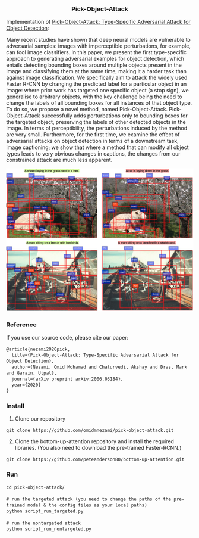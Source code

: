 <h3 align="center">
<p>Pick-Object-Attack
</h3>

Implementation of [Pick-Object-Attack: Type-Specific Adversarial Attack for Object Detection](https://arxiv.org/abs/2006.03184):

Many recent studies have shown that deep neural models are vulnerable to adversarial samples: images with imperceptible perturbations, for example, can fool image classifiers.  In this paper, we present the first type-specific approach to generating adversarial examples for object detection, which entails detecting bounding boxes around multiple objects present in the image and classifying them at the same time, making it a harder task than against image classification.  We specifically aim to attack the widely used Faster R-CNN by changing the predicted label for a particular object in an image: where prior work has targeted one specific object (a stop sign), we generalise to arbitrary objects, with the key challenge being the need to change the labels of all bounding boxes for all instances of that object type.  To do so, we propose a novel method, named Pick-Object-Attack.  Pick-Object-Attack successfully adds perturbations only to bounding boxes for the targeted object, preserving the labels of other detected objects in the image. In terms of perceptibility, the perturbations induced by the method are very small.  Furthermore, for the first time, we examine the effect of adversarial attacks on object detection in terms of a downstream task, image captioning;  we show that where a method that can modify all object types leads to very obvious changes in captions, the changes from our constrained attack are much less apparent.

<p align="center">
<img src="img/example_caption.png" width=800 high=600>
</p>

### Reference
If you use our source code, please cite our paper:
```
@article{nezami2020pick,
  title={Pick-Object-Attack: Type-Specific Adversarial Attack for Object Detection},
  author={Nezami, Omid Mohamad and Chaturvedi, Akshay and Dras, Mark and Garain, Utpal},
  journal={arXiv preprint arXiv:2006.03184},
  year={2020}
}
```

### Install

1. Clone our repository
```buildoutcfg
git clone https://github.com/omidmnezami/pick-object-attack.git

```

2. Clone the bottom-up-attention repository and install the required libraries.
(You also need to download the pre-trained Faster-RCNN.)
```buildoutcfg
git clone https://github.com/peteanderson80/bottom-up-attention.git
```
 
 
### Run
```buildoutcfg
cd pick-object-attack/

# run the targeted attack (you need to change the paths of the pre-trained model & the config files as your local paths)
python script_run_targeted.py

# run the nontargeted attack
python script_run_nontargeted.py

```